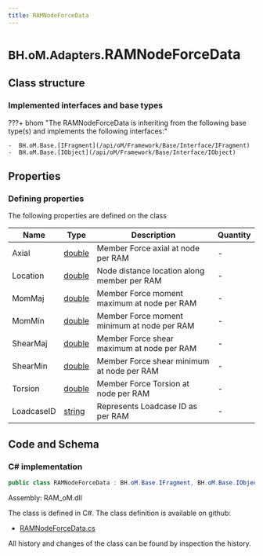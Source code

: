```yaml
---
title: RAMNodeForceData
---
```


# <small>BH.oM.Adapters.</small>**RAMNodeForceData**



## Class structure

### Implemented interfaces and base types

???+ bhom "The RAMNodeForceData is inheriting from the following base type(s) and implements the following interfaces:"

    -  BH.oM.Base.[IFragment](/api/oM/Framework/Base/Interface/IFragment)
    -  BH.oM.Base.[IObject](/api/oM/Framework/Base/Interface/IObject)


## Properties



### Defining properties

The following properties are defined on the class

| Name             | Type             | Description      | Quantity         |
|------------------|------------------|------------------|------------------|
| Axial | [double](https://learn.microsoft.com/en-us/dotnet/api/System.Double?view=netstandard-2.0) | Member Force axial at node per RAM | - |
| Location | [double](https://learn.microsoft.com/en-us/dotnet/api/System.Double?view=netstandard-2.0) | Node distance location along member per RAM | - |
| MomMaj | [double](https://learn.microsoft.com/en-us/dotnet/api/System.Double?view=netstandard-2.0) | Member Force moment maximum at node per RAM | - |
| MomMin | [double](https://learn.microsoft.com/en-us/dotnet/api/System.Double?view=netstandard-2.0) | Member Force moment minimum at node per RAM | - |
| ShearMaj | [double](https://learn.microsoft.com/en-us/dotnet/api/System.Double?view=netstandard-2.0) | Member Force shear maximum at node per RAM | - |
| ShearMin | [double](https://learn.microsoft.com/en-us/dotnet/api/System.Double?view=netstandard-2.0) | Member Force shear minimum at node per RAM | - |
| Torsion | [double](https://learn.microsoft.com/en-us/dotnet/api/System.Double?view=netstandard-2.0) | Member Force Torsion at node per RAM | - |
| LoadcaseID | [string](https://learn.microsoft.com/en-us/dotnet/api/System.String?view=netstandard-2.0) | Represents Loadcase ID as per RAM | - |


## Code and Schema

### C# implementation

``` C# title="C#"
public class RAMNodeForceData : BH.oM.Base.IFragment, BH.oM.Base.IObject
```

Assembly: RAM_oM.dll

The class is defined in C#. The class definition is available on github:

- [RAMNodeForceData.cs](https://github.com/BHoM/RAM_Toolkit/blob/develop/RAM_oM/Fragments\RAMNodeForceData.cs)

All history and changes of the class can be found by inspection the history.

